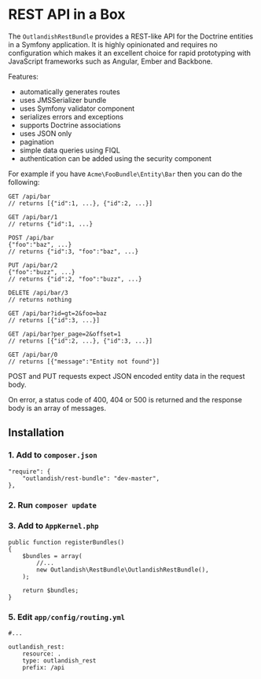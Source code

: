 # REST API in a Box

The `OutlandishRestBundle` provides a REST-like API for the Doctrine entities in a Symfony application. It is highly
opinionated and requires no configuration which makes it an excellent choice for rapid prototyping with JavaScript
frameworks such as Angular, Ember and Backbone.

Features:

- automatically generates routes
- uses JMSSerializer bundle
- uses Symfony validator component
- serializes errors and exceptions
- supports Doctrine associations
- uses JSON only
- pagination
- simple data queries using FIQL
- authentication can be added using the security component

For example if you have `Acme\FooBundle\Entity\Bar` then you can do the following:

    GET /api/bar
    // returns [{"id":1, ...}, {"id":2, ...}]

    GET /api/bar/1
    // returns {"id":1, ...}

    POST /api/bar
    {"foo":"baz", ...}
    // returns {"id":3, "foo":"baz", ...}

    PUT /api/bar/2
    {"foo":"buzz", ...}
    // returns {"id":2, "foo":"buzz", ...}

    DELETE /api/bar/3
    // returns nothing

    GET /api/bar?id=gt=2&foo=baz
    // returns [{"id":3, ...}]

    GET /api/bar?per_page=2&offset=1
    // returns [{"id":2, ...}, {"id":3, ...}]

    GET /api/bar/0
    // returns [{"message":"Entity not found"}]

POST and PUT requests expect JSON encoded entity data in the request body.

On error, a status code of 400, 404 or 500 is returned and the response body is an array of messages.


## Installation

### 1. Add to `composer.json`

	"require": {
	    "outlandish/rest-bundle": "dev-master",
	},

### 2. Run `composer update`

### 3. Add to `AppKernel.php`

	public function registerBundles()
	{
	    $bundles = array(
			//...
	        new Outlandish\RestBundle\OutlandishRestBundle(),
	    );

	    return $bundles;
	}

### 5. Edit `app/config/routing.yml`

	#...

	outlandish_rest:
		resource: .
		type: outlandish_rest
		prefix: /api
